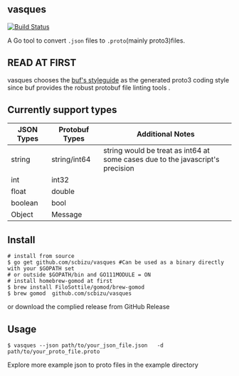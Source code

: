 vasques
---

[![Build Status](https://cloud.drone.io/api/badges/scbizu/vasques/status.svg)](https://cloud.drone.io/scbizu/vasques)

A Go tool to convert `.json` files to `.proto`(mainly proto3)files.

## READ AT FIRST

vasques chooses the [buf's styleguide](https://buf.build/docs/style-guide) as the generated proto3 coding style since buf provides the robust protobuf file linting tools .

## Currently support types

|JSON Types|Protobuf Types|Additional Notes|
|--|--|--|
|string|string/int64|string would be treat as int64 at some cases due to the javascript's  precision|
|int|int32||
|float|double||
|boolean|bool||
|Object|Message||

## Install

```
# install from source
$ go get github.com/scbizu/vasques #Can be used as a binary directly with your $GOPATH set
# or outside $GOPATH/bin and GO111MODULE = ON
# install homebrew-gomod at first
$ brew install FiloSottile/gomod/brew-gomod
$ brew gomod  github.com/scbizu/vasques
```

or download the complied release from GitHub Release

## Usage 

```
$ vasques --json path/to/your_json_file.json   -d path/to/your_proto_file.proto
```

Explore more example json to proto files in the example directory


